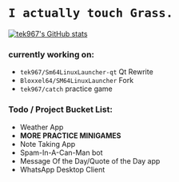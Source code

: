 # `I actually touch Grass.`
[![tek967's GitHub stats](https://github-readme-stats.vercel.app/api?username=tek967&count_private=true&show_icons=true&theme=radical)](https://github.com/anuraghazra/github-readme-stats)

### currently working on:

* `tek967/Sm64LinuxLauncher-qt` Qt Rewrite
* `Bloxxel64/SM64LinuxLauncher` Fork
* `tek967/catch` practice game

### Todo / Project Bucket List:

* Weather App
* **MORE PRACTICE MINIGAMES**
* Note Taking App
* Spam-In-A-Can-Man bot 
* Message Of the Day/Quote of the Day app
* WhatsApp Desktop Client
